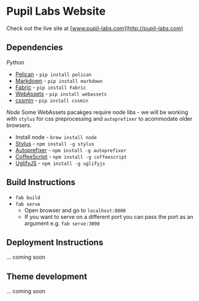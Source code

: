 Pupil Labs Website
==================
Check out the live site at [www.pupil-labs.com](http://pupil-labs.com)

## Dependencies

*Python*
  + [Pelican](https://github.com/getpelican/pelican) - `pip install pelican`
  + [Markdown](https://github.com/waylan/Python-Markdown) - `pip install markdown`
  + [Fabric](http://www.fabfile.org/) - `pip install Fabric`
  + [WebAssets](https://github.com/miracle2k/webassets/) - `pip install webassets`
  + [cssmin](http://github.com/zacharyvoase/cssmin) - `pip install cssmin`

*Node*
Some WebAssets pacakges require node libs - we will be working with `stylus` for css preprocessing and `autoprefixer` to acommodate older browsers. 
  + Install node - `brew install node` 
  + [Stylus](https://learnboost.github.io/stylus/) - `npm install -g stylus` 
  + [Autoprefixer](https://github.com/postcss/autoprefixer) - `npm install -g autoprefixer`
  + [CoffeeScript](http://coffeescript.org/) - `npm install -g coffeescript`
  + [UglifyJS](https://github.com/mishoo/UglifyJS) - `npm install -g uglifyjs`

## Build Instructions
  
  + `fab build`
  + `fab serve`
    + Open browser and go to `localhost:8000`
    + If you want to serve on a different port you can pass the port as an argument e.g. `fab serve:3000` 

## Deployment Instructions
... coming soon

## Theme development
... coming soon